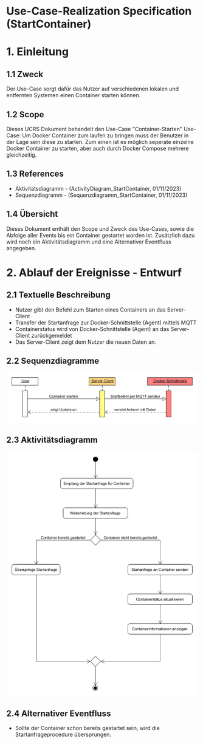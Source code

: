 # Use-Case-Realization Specification (StartContainer)

# 1. Einleitung

## 1.1 Zweck
Der Use-Case sorgt dafür das Nutzer auf verschiedenen lokalen und entfernten Systemen einen Container starten können.

## 1.2 Scope
Dieses UCRS Dokument behandelt den Use-Case "Container-Starten"
Use-Case: Um Docker Container zum laufen zu bringen muss der Benutzer in der Lage sein diese zu starten. Zum einen ist es möglich seperate einzelne Docker Container zu starten, aber auch durch Docker Compose mehrere gleichzeitig.

## 1.3 References
- Aktivitätsdiagramm - (ActivityDiagram_StartContainer, 01/11/2023)
- Sequenzdiagramm - (Sequenzdiagramm_StartContainer, 01/11/2023)

## 1.4 Übersicht
Dieses Dokument enthält den Scope und Zweck des Use-Cases, sowie die Abfolge aller Events bis ein Container gestartet worden ist. Zusätzlich dazu wird noch ein Aktivitätsdiagramm und eine Alternativer Eventfluss angegeben.

# 2. Ablauf der Ereignisse - Entwurf

## 2.1 Textuelle Beschreibung
- Nutzer gibt den Befehl zum Starten eines Containers an das Server-Client
- Transfer der Startanfrage zur Docker-Schnittstelle (Agent) mittels MQTT
- Containerstatus wird von Docker-Schnittstelle (Agent) an das Server-Client zurückgemeldet
- Das Server-Client zeigt dem Nutzer die neuen Daten an.
## 2.2 Sequenzdiagramme
![Sequenzdiagramm](/pictures/UML/SequenzDiagram/Sequenz_StartContainer.png)
## 2.3 Aktivitätsdiagramm
![Aktivitätsdiagramm](/pictures/UML/ActivityDiagram/AktivityDiagram_StartContainer.png)

## 2.4 Alternativer Eventfluss
- Sollte der Container schon bereits gestartet sein, wird die Startanfrageprocedure übersprungen.
 
